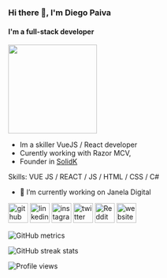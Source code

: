### Hi there 👋, I'm **Diego Paiva**
#### I'm a **full-stack** developer
<img height="180em" src="https://cr-ss-service.azurewebsites.net/api/ScreenShot?widget=summary&username=beckerin&badges=3" alt="">

- Im a skiller VueJS / React developer 
- Curently working with Razor MCV,
- Founder in [SolidK](http://solidktech.com/)

Skills: VUE JS / REACT / JS / HTML / CSS / C#

- 🔭 I’m currently working on Janela Digital 

[<img src='https://cdn.jsdelivr.net/npm/simple-icons@3.0.1/icons/github.svg' alt='github' height='40'>](https://github.com/beckerin)  [<img src='https://cdn.jsdelivr.net/npm/simple-icons@3.0.1/icons/linkedin.svg' alt='linkedin' height='40'>](https://www.linkedin.com/in/d-paiva/)  [<img src='https://cdn.jsdelivr.net/npm/simple-icons@3.0.1/icons/instagram.svg' alt='instagram' height='40'>](https://www.instagram.com/d.paiva_/)  [<img src='https://cdn.jsdelivr.net/npm/simple-icons@3.0.1/icons/twitter.svg' alt='twitter' height='40'>](https://twitter.com/_brpaiva)  [<img src='https://cdn.jsdelivr.net/npm/simple-icons@3.0.1/icons/reddit.svg' alt='Reddit' height='40'>](https://www.reddit.com/user/beckerin)  [<img src='https://cdn.jsdelivr.net/npm/simple-icons@3.0.1/icons/icloud.svg' alt='website' height='40'>](https://paivadiego.com.br)  


![GitHub metrics](https://metrics.lecoq.io/beckerin)  

![GitHub streak stats](https://github-readme-streak-stats.herokuapp.com/?user=beckerin)  

![Profile views](https://gpvc.arturio.dev/beckerin)  
